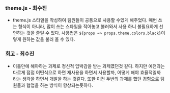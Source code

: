 ### theme.js - 최수진

- theme.js 스타일을 작성하여 팀원들이 공통으로 사용할 수있게 해주었다. 매번 쓰는 형식이 아니라, 많이 쓰는 스타일을 적어놓고 불러와서 사용 하니 불필요하게 선언하는 것을 줄일 수 있다. 사용법은
  `${props => props.theme.colors.black}`이렇게 원하는 값을 불러 올 수 있다.

### 회고 - 최수진

- 이틀만에 해야하는 과제로 정신적 압박감을 받는 과제였던것 같다. 하지만 예전과는 다르게 점점 어떤식으로 하면 재사용을 하면서 사용할까, 어떻게 해야 효율적일까 라는 생각을 하면서 개발을 하는 것같다. 또한 이전 두번의 과제를 했던 경험으로 팀원들과 협업을 하는 방식이 향상되는듯하다.

